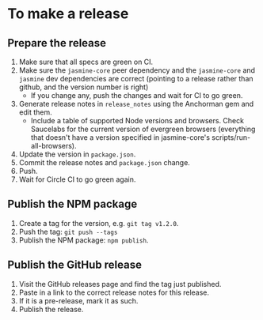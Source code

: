 # To make a release

## Prepare the release

1. Make sure that all specs are green on CI.
2. Make sure the `jasmine-core` peer dependency and the `jasmine-core` and
   `jasmine` dev dependencies are correct (pointing to a release rather than
    github, and the version number is right)
     * If you change any, push the changes and wait for CI to go green.
3. Generate release notes in `release_notes` using the Anchorman gem and edit
them.
    * Include a table of supported Node versions and browsers. Check Saucelabs
      for the current version of evergreen browsers (everything that doesn't
      have a version specified in jasmine-core's scripts/run-all-browsers).
4. Update the version in `package.json`.
5. Commit the release notes and `package.json` change.
6. Push.
7. Wait for Circle CI to go green again.

## Publish the NPM package

1. Create a tag for the version, e.g. `git tag v1.2.0`.
2. Push the tag: `git push --tags`
3. Publish the NPM package: `npm publish`.

## Publish the GitHub release

1. Visit the GitHub releases page and find the tag just published.
2. Paste in a link to the correct release notes for this release.
3. If it is a pre-release, mark it as such.
4. Publish the release.
